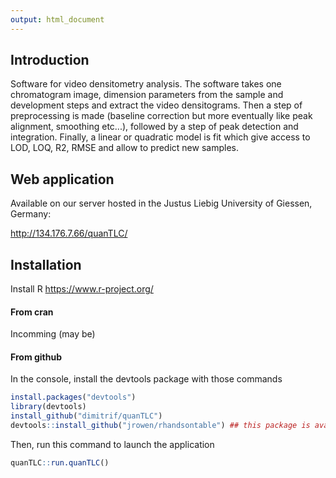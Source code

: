 ```yaml
---
output: html_document
---
```


## Introduction

Software for video densitometry analysis. The software takes one chromatogram image, dimension parameters from the sample and development steps and extract the video densitograms. 
Then a step of preprocessing is made (baseline correction but more eventually like peak alignment, smoothing etc...), followed by a step of peak detection and integration. 
Finally, a linear or quadratic model is fit which give access to LOD, LOQ, R2, RMSE and allow to predict new samples. 

## Web application

Available on our server hosted in the Justus Liebig University of Giessen, Germany:

http://134.176.7.66/quanTLC/

## Installation

Install R
https://www.r-project.org/

#### From cran

Incomming (may be)

#### From github

In the console, install the devtools package with those commands
```r
install.packages("devtools")
library(devtools)
install_github("dimitrif/quanTLC")
devtools::install_github("jrowen/rhandsontable") ## this package is available on CRAN but there is an issue, install the github version instead
```

Then, run this command to launch the application
```r
quanTLC::run.quanTLC()
```
